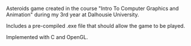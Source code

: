 Asteroids game created in the course "Intro To Computer Graphics and Animation" during my 3rd year at Dalhousie University.

Includes a pre-compiled .exe file that should allow the game to be played.

Implemented with C and OpenGL.